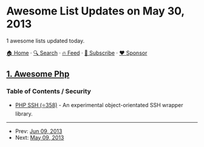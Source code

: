 # Awesome List Updates on May 30, 2013

1 awesome lists updated today.

[🏠 Home](/README.md) · [🔍 Search](https://www.trackawesomelist.com/search/) · [🔥 Feed](https://www.trackawesomelist.com/rss.xml) · [📮 Subscribe](https://trackawesomelist.us17.list-manage.com/subscribe?u=d2f0117aa829c83a63ec63c2f&id=36a103854c) · [❤️  Sponsor](https://github.com/sponsors/theowenyoung)



## [1. Awesome Php](/content/ziadoz/awesome-php/README.md)

### Table of Contents / Security

*   [PHP SSH (⭐358)](https://github.com/Herzult/php-ssh) - An experimental object-orientated SSH wrapper library.

---

- Prev: [Jun 09, 2013](/content/2013/06/09/README.md)
- Next: [May 09, 2013](/content/2013/05/09/README.md)